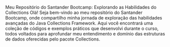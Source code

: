 
Meu Repositório do Santander Bootcamp: Explorando as Habilidades do Collections
Olá! Seja bem-vindo ao meu repositório do Santander Bootcamp, onde compartilho minha jornada de exploração das habilidades avançadas do Java Collections Framework. Aqui você encontrará uma coleção de códigos e exemplos práticos que desenvolvi durante o curso, todos voltados para aprofundar meu entendimento e domínio das estruturas de dados oferecidas pelo pacote Collections.
